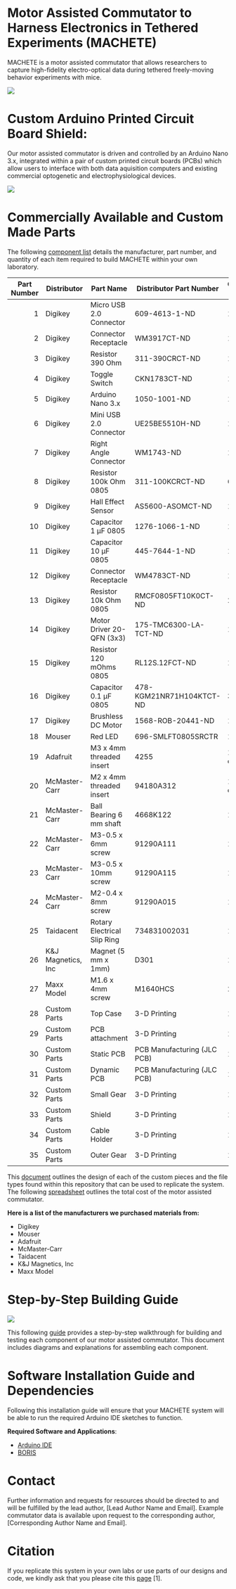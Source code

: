 # Motor Assisted Commutator to Harness Electronics in Tethered Experiments (MACHETE)

MACHETE is a motor assisted commutator that allows researchers to capture high-fidelity electro-optical data during tethered freely-moving behavior experiments with mice.

![](https://github.com/anonymous-account-submission/MACHETE/blob/89ad60d1f6e04f39b38d436aee46013fde03fa46/MACHETE_Cover.png)

# Custom Arduino Printed Circuit Board Shield:
Our motor assisted commutator is driven and controlled by an Arduino Nano 3.x, integrated within a pair of custom printed circuit boards (PCBs) which allow users to interface with both data aquisition computers and existing commercial optogenetic and electrophysiological devices. 

![](https://github.com/anonymous-account-submission/MACHETE/blob/5db5eb291e712c56ca45608d338712ed41602e45/MACHETE_PCBs.png)

# Commercially Available and Custom Made Parts 

The following [component list](https://github.com/anonymous-account-submission/MACHETE/blob/89ad60d1f6e04f39b38d436aee46013fde03fa46/1-MACHETE-Components-Table.pdf) details the manufacturer, part number, and quantity of each item required to build MACHETE within your own laboratory. 

<table class="table table-bordered table-hover table-condensed">
<thead>
<tr>
<th title="Field #1">Part Number</th>
<th title="Field #2">Distributor</th>
<th title="Field #3">Part Name</th>
<th title="Field #4">Distributor Part Number</th>
<th title="Field #5">Quantity Needed</th>
<th title="Field #6">Unit Price</th>
<th title="Field #7">Total Price</th>
</tr>
</thead>
<tbody>
<tr>
<td align="right">1</td>
<td>Digikey</td>
<td>Micro USB 2.0 Connector</td>
<td>609-4613-1-ND</td>
<td>1</td>
<td></td>
<td></td>
</tr>
<tr>
<td align="right">2</td>
<td>Digikey</td>
<td>Connector Receptacle</td>
<td>WM3917CT-ND</td>
<td>1</td>
<td></td>
<td></td>
</tr>
<tr>
<td align="right">3</td>
<td>Digikey</td>
<td>Resistor 390 Ohm</td>
<td>311-390CRCT-ND</td>
<td>1</td>
<td></td>
<td></td>
</tr>
<tr>
<td align="right">4</td>
<td>Digikey</td>
<td>Toggle Switch</td>
<td>CKN1783CT-ND</td>
<td>1</td>
<td></td>
<td></td>
</tr>
<tr>
<td align="right">5</td>
<td>Digikey</td>
<td>Arduino Nano 3.x</td>
<td>1050-1001-ND</td>
<td>1</td>
<td></td>
<td></td>
</tr>
<tr>
<td align="right">6</td>
<td>Digikey</td>
<td>Mini USB 2.0 Connector</td>
<td>UE25BE5510H-ND</td>
<td>1</td>
<td></td>
<td></td>
</tr>
<tr>
<td align="right">7</td>
<td>Digikey</td>
<td>Right Angle Connector</td>
<td>WM1743-ND</td>
<td>1</td>
<td></td>
<td></td>
</tr>
<tr>
<td align="right">8</td>
<td>Digikey</td>
<td>Resistor 100k Ohm 0805</td>
<td>311-100KCRCT-ND</td>
<td>6</td>
<td></td>
<td></td>
</tr>
<tr>
<td align="right">9</td>
<td>Digikey</td>
<td>Hall Effect Sensor</td>
<td>AS5600-ASOMCT-ND</td>
<td>1</td>
<td></td>
<td></td>
</tr>
<tr>
<td align="right">10</td>
<td>Digikey</td>
<td>Capacitor 1 µF 0805</td>
<td>1276-1066-1-ND</td>
<td>1</td>
<td></td>
<td></td>
</tr>
<tr>
<td align="right">11</td>
<td>Digikey</td>
<td>Capacitor 10 µF 0805</td>
<td>445-7644-1-ND</td>
<td>1</td>
<td></td>
<td></td>
</tr>
<tr>
<td align="right">12</td>
<td>Digikey</td>
<td>Connector Receptacle</td>
<td>WM4783CT-ND</td>
<td>1</td>
<td></td>
<td></td>
</tr>
<tr>
<td align="right">13</td>
<td>Digikey</td>
<td>Resistor 10k Ohm 0805</td>
<td>RMCF0805FT10K0CT-ND</td>
<td>2</td>
<td></td>
<td></td>
</tr>
<tr>
<td align="right">14</td>
<td>Digikey</td>
<td>Motor Driver 20-QFN (3x3)</td>
<td>175-TMC6300-LA-TCT-ND</td>
<td>1</td>
<td></td>
<td></td>
</tr>
<tr>
<td align="right">15</td>
<td>Digikey</td>
<td>Resistor 120 mOhms 0805</td>
<td>RL12S.12FCT-ND</td>
<td>1</td>
<td></td>
<td></td>
</tr>
<tr>
<td align="right">16</td>
<td>Digikey</td>
<td>Capacitor 0.1 µF 0805</td>
<td>478-KGM21NR71H104KTCT-ND</td>
<td>3</td>
<td></td>
<td></td>
</tr>
<tr>
<td align="right">17</td>
<td>Digikey</td>
<td>Brushless DC Motor</td>
<td>1568-ROB-20441-ND</td>
<td>1</td>
<td></td>
<td></td>
</tr>
<tr>
<td align="right">18</td>
<td>Mouser</td>
<td>Red LED</td>
<td>696-SMLFT0805SRCTR</td>
<td>1</td>
<td></td>
<td></td>
</tr>
<tr>
<td align="right">19</td>
<td>Adafruit</td>
<td>M3 x 4mm threaded insert</td>
<td>4255</td>
<td>1 (Pack of 50)</td>
<td></td>
<td></td>
</tr>
<tr>
<td align="right">20</td>
<td>McMaster-Carr</td>
<td>M2 x 4mm threaded insert</td>
<td>94180A312</td>
<td>1 (Pack of 100)</td>
<td></td>
<td></td>
</tr>
<tr>
<td align="right">21</td>
<td>McMaster-Carr</td>
<td>Ball Bearing 6 mm shaft</td>
<td>4668K122</td>
<td>1</td>
<td></td>
<td></td>
</tr>
<tr>
<td align="right">22</td>
<td>McMaster-Carr</td>
<td>M3-0.5 x 6mm screw</td>
<td>91290A111</td>
<td>1</td>
<td></td>
<td></td>
</tr>
<tr>
<td align="right">23</td>
<td>McMaster-Carr</td>
<td>M3-0.5 x 10mm screw</td>
<td>91290A115</td>
<td>1</td>
<td></td>
<td></td>
</tr>
<tr>
<td align="right">24</td>
<td>McMaster-Carr</td>
<td>M2-0.4 x 8mm screw</td>
<td>91290A015</td>
<td>1</td>
<td></td>
<td></td>
</tr>
<tr>
<td align="right">25</td>
<td>Taidacent</td>
<td>Rotary Electrical Slip Ring</td>
<td>734831002031</td>
<td>1</td>
<td></td>
<td></td>
</tr>
<tr>
<td align="right">26</td>
<td>K&J Magnetics, Inc</td>
<td>Magnet (5 mm x 1mm)</td>
<td>D301</td>
<td>1</td>
<td></td>
<td></td>
</tr>
<tr>
<td align="right">27</td>
<td>Maxx Model</td>
<td>M1.6 x 4mm screw</td>
<td>M1640HCS</td>
<td>2</td>
<td></td>
<td></td>
</tr>
<tr>
<td align="right">28</td>
<td>Custom Parts</td>
<td>Top Case</td>
<td>3-D Printing</td>
<td>1</td>
<td></td>
<td></td>
</tr>
<tr>
<td align="right">29</td>
<td>Custom Parts</td>
<td>PCB attachment</td>
<td>3-D Printing</td>
<td>1</td>
<td></td>
<td></td>
</tr>
<tr>
<td align="right">30</td>
<td>Custom Parts</td>
<td>Static PCB</td>
<td>PCB Manufacturing (JLC PCB)</td>
<td>1</td>
<td></td>
<td></td>
</tr>
<tr>
<td align="right">31</td>
<td>Custom Parts</td>
<td>Dynamic PCB</td>
<td>PCB Manufacturing (JLC PCB)</td>
<td>1</td>
<td></td>
<td></td>
</tr>
<tr>
<td align="right">32</td>
<td>Custom Parts</td>
<td>Small Gear</td>
<td>3-D Printing</td>
<td>1</td>
<td></td>
<td></td>
</tr>
<tr>
<td align="right">33</td>
<td>Custom Parts</td>
<td>Shield</td>
<td>3-D Printing</td>
<td>1</td>
<td></td>
<td></td>
</tr>
<tr>
<td align="right">34</td>
<td>Custom Parts</td>
<td>Cable Holder</td>
<td>3-D Printing</td>
<td>1</td>
<td></td>
<td></td>
</tr>
<tr>
<td align="right">35</td>
<td>Custom Parts</td>
<td>Outer Gear</td>
<td>3-D Printing</td>
<td>1</td>
<td></td>
<td></td>
</tr>
</tbody>
</table>

This [document](https://github.com/anonymous-account-submission/MACHETE/blob/bac1c05d11be4005d82bf26546d7f61cbe5a9f60/3-MACHETE-Custom-Parts-Table.pdf) outlines the design of each of the custom pieces and the file types found within this repository that can be used to replicate the system. The following [spreadsheet](https://github.com/anonymous-account-submission/MACHETE/blob/89ad60d1f6e04f39b38d436aee46013fde03fa46/2-MACHETE-Bill-of-Materials-and-Assembly-Spreadsheet.xlsx) outlines the total cost of the motor assisted commutator.  

**Here is a list of the manufacturers we purchased materials from:** 
- Digikey
- Mouser
- Adafruit 
- McMaster-Carr
- Taidacent
- K&J Magnetics, Inc
- Maxx Model

# Step-by-Step Building Guide

![](https://github.com/anonymous-account-submission/MACHETE/blob/89ad60d1f6e04f39b38d436aee46013fde03fa46/MACHETE_Steps.png)

This following [guide](https://github.com/anonymous-account-submission/MACHETE/blob/89ad60d1f6e04f39b38d436aee46013fde03fa46/4-MACHETE-Step-by-Step-Guide.pdf) provides a step-by-step walkthrough for building and testing each component of our motor assisted commutator. This document includes diagrams and explanations for assembling each component. 

# Software Installation Guide and Dependencies

Following this installation guide will ensure that your MACHETE system will be able to run the required Arduino IDE sketches to function. 

**Required Software and Applications**:
- [Arduino IDE](https://www.arduino.cc/en/software)
- [BORIS](https://github.com/olivierfriard/BORIS)
  
# Contact

Further information and requests for resources should be directed to and will be fulfilled by the lead author, [Lead Author Name and Email]. Example commutator data is available upon request to the corresponding author, [Corresponding Author Name and Email].

# Citation 

If you replicate this system in your own labs or use parts of our designs and code, we kindly ask that you please cite this [page](https://github.com/anonymous-account-submission/MACHETE) [1]. 
